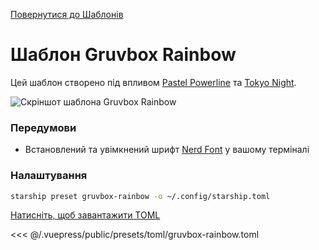 [Повернутися до Шаблонів](./README.md#gruvbox-rainbow)

# Шаблон Gruvbox Rainbow

Цей шаблон створено під впливом [Pastel Powerline](./pastel-powerline.md) та [Tokyo Night](./tokyo-night.md).

![Скріншот шаблона Gruvbox Rainbow](/presets/img/gruvbox-rainbow.png)

### Передумови

- Встановлений та увімкнений шрифт [Nerd Font](https://www.nerdfonts.com/) у вашому терміналі

### Налаштування

```sh
starship preset gruvbox-rainbow -o ~/.config/starship.toml
```

[Натисніть, щоб завантажити TOML](/presets/toml/gruvbox-rainbow.toml)

<<< @/.vuepress/public/presets/toml/gruvbox-rainbow.toml
